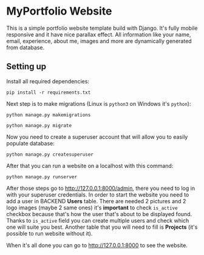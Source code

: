 # MyPortfolio Website

This is a simple portfolio website template build with Django. It's fully mobile responsive and it have nice parallax effect.
All information like your name, email, experience, about me, images and more are dynamically generated from database.

## Setting up

Install all required dependencies:
```commandline
pip install -r requirements.txt
```
Next step is to make migrations (Linux is `python3` on Windows it's `python`):
```commandline
python manage.py makemigrations
```
```commandline
python manage.py migrate
```
Now you need to create a superuser account that will allow you to easily populate database:
```commandline
python manage.py createsuperuser
```
After that you can run a website on a localhost with this command:
```commandline
python manage.py runserver
```
After those steps go to http://127.0.0.1:8000/admin, there you need to log in with your superuser credentials. In order to start the 
website you need to add a user in BACKEND **Users** table. There are needed 2 pictures and 2 logo images (maybe 2 same ones)
it's **important** to check `is_active` checkbox because that's how the user that's about to be displayed found. Thanks to
`is_active` field you can create multiple users and check which one will suite you best.
Another table that you will need to fill is **Projects** (it's possible to run website without it).

When it's all done you can go to http://127.0.0.1:8000 to see the website. 




